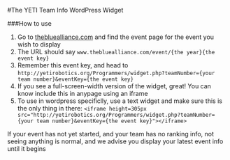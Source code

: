 #The YETI Team Info WordPress Widget

###How to use
1. Go to [thebluealliance.com](https://www.thebluealliance.com/) and find the event page for the event you wish to display
2. The URL should say `www.thebluealliance.com/event/{the year}{the event key}`
3. Remember this event key, and head to `http://yetirobotics.org/Programmers/widget.php?teamNumber={your team number}&eventKey={the event key}`
4. If you see a full-screen-width version of the widget, great! You can know include this in anypage using an iframe
5. To use in wordpress specificlly, use a text widget and make sure this is the only thing in there:
```<iframe height=305px src="http://yetirobotics.org/Programmers/widget.php?teamNumber={your team number}&eventKey={the event key}"></iframe>```

If your event has not yet started, and your team has no ranking info, not seeing anything is normal, and we advise you display your latest event info until it begins
